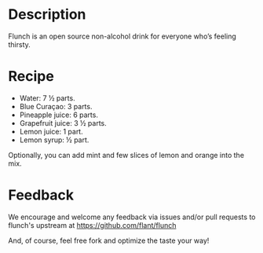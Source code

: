 # Description
Flunch is an open source non-alcohol drink for everyone who’s feeling thirsty.

# Recipe
* Water: 7 ½ parts.
* Blue Curaçao: 3 parts.
* Pineapple juice: 6 parts.
* Grapefruit juice: 3 ½ parts.
* Lemon juice: 1 part.
* Lemon syrup: ½ part.

Optionally, you can add mint and few slices of lemon and orange into the mix.

# Feedback
We encourage and welcome any feedback via issues and/or pull requests to flunch's upstream at https://github.com/flant/flunch

And, of course, feel free fork and optimize the taste your way!
